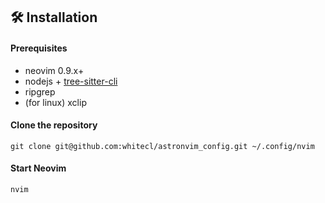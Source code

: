 ## 🛠️ Installation

#### Prerequisites

- neovim 0.9.x+
- nodejs + [tree-sitter-cli](https://www.npmjs.com/package/tree-sitter-cli)
- ripgrep
- (for linux) xclip

#### Clone the repository

```shell
git clone git@github.com:whitecl/astronvim_config.git ~/.config/nvim
```

#### Start Neovim

```shell
nvim
```
